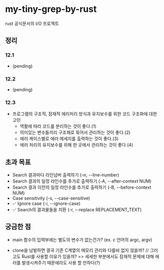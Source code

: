 # my-tiny-grep-by-rust

rust 공식문서의 I/O 프로젝트

## 정리

### 12.1

- (pending)

### 12.2

- (pending)

### 12.3

- 프로그램의 구조적, 잠재적 에러처리 방식과 유지보수를 위한 코드 구조화에 대한 고민
  - 역활에 따라 코드를 분리하는 것이 좋다.(1)
  - 의미있는 변수들끼리 구조체로 묶어서 관리하는 것이 좋다.(2)
  - 에러 케이스별로 에러 메세지를 출력하는 것이 좋다.(3)
  - 에러 처리의 유지보수를 위해 한 곳에서 관리하는 것이 좋다.(4)

## 초과 목표

- Search 결과마다 라인넘버 출력하기 (-n, --line-number)
- Search 결과의 일정 라인수를 추가로 출력하기 (-A, --after-context NUM)
- Search 결과 이전의 일정 라인수를 추가로 출력하기 (-B, --before-context NUM)
- Case sensitivity (-s, --case-sensitive)
- ✅ Ignore case (-i, --ignore-case)
- ✅ Search의 결과물들을 치환 (-r, --replace REPLACEMENT_TEXT)

## 궁금한 점

- main 함수의 입력부에는 별도의 변수가 없는건가? (ex. c 언어의 argc, argv)

- clone을 남발하면 결국 기존 C계열의 메모리 관리와 다를바 없지 않을까? // 그러고도 Rust를 사용할 이유가 있을까?
  => 세세한 부분에서도 잠재적 문제에 대해 에러를 발생시켜주기 때문에라도 사용 할 만하다(?)
